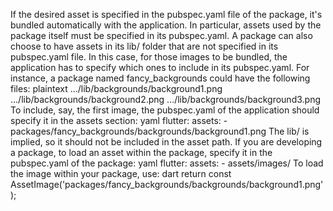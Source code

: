 If the desired asset is specified in the pubspec.yaml
file of the package, it's bundled automatically with the
application. In particular, assets used by the package
itself must be specified in its pubspec.yaml.
A package can also choose to have assets in its lib/
folder that are not specified in its pubspec.yaml file.
In this case, for those images to be bundled,
the application has to specify which ones to include in its
pubspec.yaml. For instance, a package named fancy_backgrounds
could have the following files:
plaintext
.../lib/backgrounds/background1.png
.../lib/backgrounds/background2.png
.../lib/backgrounds/background3.png
To include, say, the first image, the pubspec.yaml of the
application should specify it in the assets section:
yaml
flutter:
  assets:
    - packages/fancy_backgrounds/backgrounds/background1.png
The lib/ is implied,
so it should not be included in the asset path.
If you are developing a package, to load an asset within the package, specify it in the pubspec.yaml of the package:
yaml
flutter:
  assets:
    - assets/images/
To load the image within your package, use:
dart
return const AssetImage('packages/fancy_backgrounds/backgrounds/background1.png');
